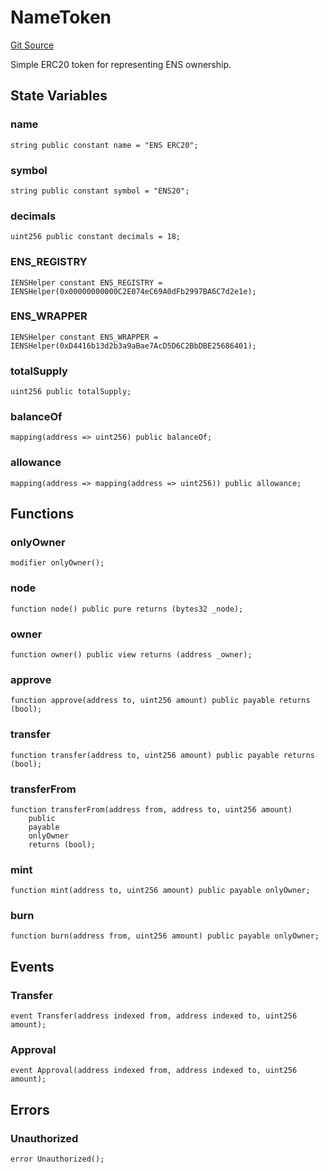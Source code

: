 # NameToken
[Git Source](https://github.com/z0r0z/bridge-ens/blob/972fbda0a2afa1ffe9b68ddc93ba2a6e0f5fd425/src/NameToken.sol)

Simple ERC20 token for representing ENS ownership.


## State Variables
### name

```solidity
string public constant name = "ENS ERC20";
```


### symbol

```solidity
string public constant symbol = "ENS20";
```


### decimals

```solidity
uint256 public constant decimals = 18;
```


### ENS_REGISTRY

```solidity
IENSHelper constant ENS_REGISTRY = IENSHelper(0x00000000000C2E074eC69A0dFb2997BA6C7d2e1e);
```


### ENS_WRAPPER

```solidity
IENSHelper constant ENS_WRAPPER = IENSHelper(0xD4416b13d2b3a9aBae7AcD5D6C2BbDBE25686401);
```


### totalSupply

```solidity
uint256 public totalSupply;
```


### balanceOf

```solidity
mapping(address => uint256) public balanceOf;
```


### allowance

```solidity
mapping(address => mapping(address => uint256)) public allowance;
```


## Functions
### onlyOwner


```solidity
modifier onlyOwner();
```

### node


```solidity
function node() public pure returns (bytes32 _node);
```

### owner


```solidity
function owner() public view returns (address _owner);
```

### approve


```solidity
function approve(address to, uint256 amount) public payable returns (bool);
```

### transfer


```solidity
function transfer(address to, uint256 amount) public payable returns (bool);
```

### transferFrom


```solidity
function transferFrom(address from, address to, uint256 amount)
    public
    payable
    onlyOwner
    returns (bool);
```

### mint


```solidity
function mint(address to, uint256 amount) public payable onlyOwner;
```

### burn


```solidity
function burn(address from, uint256 amount) public payable onlyOwner;
```

## Events
### Transfer

```solidity
event Transfer(address indexed from, address indexed to, uint256 amount);
```

### Approval

```solidity
event Approval(address indexed from, address indexed to, uint256 amount);
```

## Errors
### Unauthorized

```solidity
error Unauthorized();
```

